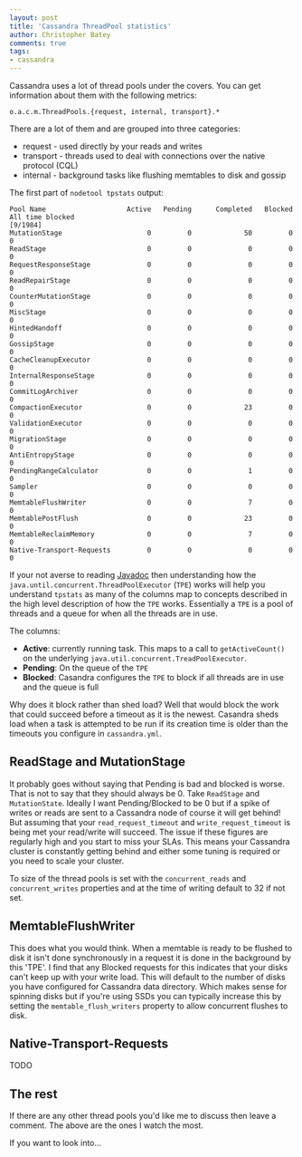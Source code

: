 ```yaml
---
layout: post
title: 'Cassandra ThreadPool statistics'
author: Christopher Batey
comments: true
tags:
- cassandra
---
```


Cassandra uses a lot of thread pools under the covers. You can get information
about them with the following metrics:

```
o.a.c.m.ThreadPools.{request, internal, transport}.*
```

There are a lot of them and are grouped into three categories:

* request - used directly by your reads and writes
* transport - threads used to deal with connections over the native protocol (CQL)
* internal - background tasks like flushing memtables to disk and gossip

The first part of `nodetool tpstats` output:

```
Pool Name                    Active   Pending      Completed   Blocked  All time blocked                                                                                                                   [9/1984]
MutationStage                     0         0             50         0                 0
ReadStage                         0         0              0         0                 0
RequestResponseStage              0         0              0         0                 0
ReadRepairStage                   0         0              0         0                 0
CounterMutationStage              0         0              0         0                 0
MiscStage                         0         0              0         0                 0
HintedHandoff                     0         0              0         0                 0
GossipStage                       0         0              0         0                 0
CacheCleanupExecutor              0         0              0         0                 0
InternalResponseStage             0         0              0         0                 0
CommitLogArchiver                 0         0              0         0                 0
CompactionExecutor                0         0             23         0                 0
ValidationExecutor                0         0              0         0                 0
MigrationStage                    0         0              0         0                 0
AntiEntropyStage                  0         0              0         0                 0
PendingRangeCalculator            0         0              1         0                 0
Sampler                           0         0              0         0                 0
MemtableFlushWriter               0         0              7         0                 0
MemtablePostFlush                 0         0             23         0                 0
MemtableReclaimMemory             0         0              7         0                 0
Native-Transport-Requests         0         0              0         0                 0
```

If your not averse to reading
[Javadoc](https://docs.oracle.com/javase/8/docs/api/java/util/concurrent/ThreadPoolExecutor.html) then understanding how the
`java.until.concurrent.ThreadPoolExecutor` (`TPE`) works will help you understand
`tpstats` as many of the columns map to concepts described in the high level
description of how the `TPE` works. Essentially a `TPE` is a pool
of threads and a queue for when all the threads are in use.

The columns:
 
 * **Active**: currently running task. This maps to a call to `getActiveCount()` on
   the underlying `java.util.concurrent.TreadPoolExecutor`. 
 * **Pending**: On the queue of the `TPE`
 * **Blocked**: Casandra configures the `TPE` to block if all threads are in use and
 the queue is full

Why does it block rather than shed load? Well that would block the work that
could succeed before a timeout as it is the newest. Casandra sheds load when a
task is attempted to be run if its creation time is older than the timeouts you
configure in `cassandra.yml`.

## ReadStage and MutationStage

It probably goes without saying that Pending is bad and blocked is worse. That
is not to say that they should always be 0. Take `ReadStage` and
`MutationState`. Ideally I want Pending/Blocked to be 0 but if a spike of writes
or reads are sent to a Cassandra node of course it will get behind! But assuming
that your `read_request_timeout` and `write_request_timeout` is being met your
read/write will succeed. The issue if these figures are regularly high and you
start to miss your SLAs. This
means your Cassandra cluster is constantly getting behind and either some tuning
is required or you need to scale your cluster.

To size of the thread pools is set with the `concurrent_reads` and
`concurrent_writes` properties and at the time of writing  default to 32 if not
set.

## MemtableFlushWriter

This does what you would think. When a memtable is ready to be flushed to disk it
isn't done synchronously in a request it is done in the background by this
'TPE'. I find that any Blocked requests for this indicates that your disks can't
keep up with your write load. This will default to the number of disks you have
configured for Cassandra data directory. Which makes sense for spinning disks
but if you're using SSDs you can typically increase this by setting the
`memtable_flush_writers` property to allow concurrent flushes to disk.

## Native-Transport-Requests

TODO

## The rest

If there are any other thread pools you'd like me to discuss then leave a
comment. The above are the ones I watch the most. 

If you want to look into...
